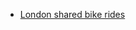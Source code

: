 - [London shared bike rides](https://github.com/MCDC172/DS-Journey/tree/main/Data-Visualization/Tableau/London-bikes)
